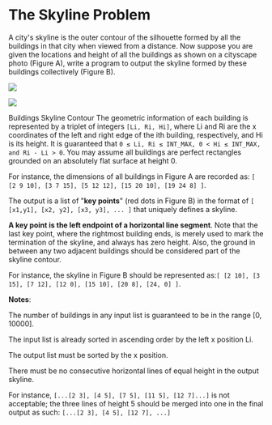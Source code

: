 # The Skyline Problem


A city's skyline is the outer contour of the silhouette formed by all the buildings in that city when viewed from a distance. Now suppose you are given the locations and height of all the buildings as shown on a cityscape photo (Figure A), write a program to output the skyline formed by these buildings collectively (Figure B).


![](https://leetcode.com/static/images/problemset/skyline1.jpg)

![](https://leetcode.com/static/images/problemset/skyline2.jpg)


 Buildings Skyline Contour
The geometric information of each building is represented by a triplet of integers ```[Li, Ri, Hi]```, where Li and Ri are the x coordinates of the left and right edge of the ith building, respectively, and Hi is its height. It is guaranteed that ```0 ≤ Li, Ri ≤ INT_MAX, 0 < Hi ≤ INT_MAX, and Ri - Li > 0```. You may assume all buildings are perfect rectangles grounded on an absolutely flat surface at height 0.

For instance, the dimensions of all buildings in Figure A are recorded as: ```[ [2 9 10], [3 7 15], [5 12 12], [15 20 10], [19 24 8] ]```.

The output is a list of "**key points**" (red dots in Figure B) in the format of ```[ [x1,y1], [x2, y2], [x3, y3], ... ]``` that uniquely defines a skyline. 

**A key point is the left endpoint of a horizontal line segment**. Note that the last key point, where the rightmost building ends, is merely used to mark the termination of the skyline, and always has zero height. Also, the ground in between any two adjacent buildings should be considered part of the skyline contour.

For instance, the skyline in Figure B should be represented as:```[ [2 10], [3 15], [7 12], [12 0], [15 10], [20 8], [24, 0] ]```.

**Notes**:

The number of buildings in any input list is guaranteed to be in the range [0, 10000].

The input list is already sorted in ascending order by the left x position Li.

The output list must be sorted by the x position.

There must be no consecutive horizontal lines of equal height in the output skyline.

For instance, ```[...[2 3], [4 5], [7 5], [11 5], [12 7]...]``` is not acceptable; the three lines of height 5 should be merged into one in the final output as such: ```[...[2 3], [4 5], [12 7], ...]```

